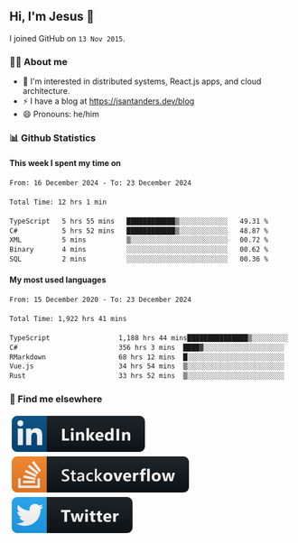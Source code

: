 ## Hi, I'm Jesus 👋

I joined GitHub on `13 Nov 2015`.

<!-- Talking about you -->

### 👨‍💻 About me

- 👦 I'm interested in distributed systems, React.js apps, and cloud architecture.
- ⚡️ I have a blog at <https://jsantanders.dev/blog>
- 😄 Pronouns: he/him

### 📊 Github Statistics

#### This week I spent my time on

<!--START_SECTION:weekly-->

```txt
From: 16 December 2024 - To: 23 December 2024

Total Time: 12 hrs 1 min

TypeScript   5 hrs 55 mins   ████████████▒░░░░░░░░░░░░   49.31 %
C#           5 hrs 52 mins   ████████████▒░░░░░░░░░░░░   48.87 %
XML          5 mins          ▒░░░░░░░░░░░░░░░░░░░░░░░░   00.72 %
Binary       4 mins          ░░░░░░░░░░░░░░░░░░░░░░░░░   00.62 %
SQL          2 mins          ░░░░░░░░░░░░░░░░░░░░░░░░░   00.36 %
```

<!--END_SECTION:weekly-->

#### My most used languages

<!--START_SECTION:alltime-->

```txt
From: 15 December 2020 - To: 23 December 2024

Total Time: 1,922 hrs 41 mins

TypeScript                 1,188 hrs 44 mins███████████████▒░░░░░░░░░   61.83 %
C#                         356 hrs 3 mins  ████▓░░░░░░░░░░░░░░░░░░░░   18.52 %
RMarkdown                  68 hrs 12 mins  █░░░░░░░░░░░░░░░░░░░░░░░░   03.55 %
Vue.js                     34 hrs 54 mins  ▒░░░░░░░░░░░░░░░░░░░░░░░░   01.82 %
Rust                       33 hrs 52 mins  ▒░░░░░░░░░░░░░░░░░░░░░░░░   01.76 %
```

<!--END_SECTION:alltime-->

### 📢 Find me elsewhere

<p>
  <a target="_blank" href="https://linkedin.com/in/jsantanders">
    <img src="https://github.com/jsantanders/jsantanders/blob/master/img/linkedin.svg" alt="LinkedIn" style="vertical-align:top; margin:4px">
  </a>
  
  <a target="_blank" href="https://stackoverflow.com/users/7318331/jesus-santander">
    <img src="https://github.com/jsantanders/jsantanders/blob/master/img/stackoverflow.svg" alt="StackOverflow" style="vertical-align:top; margin:4px">
  </a>
  
  <a target="_blank" href="http://twitter.com/jsantanders">
    <img src="https://github.com/jsantanders/jsantanders/blob/master/img/twitter.svg" alt="Twitter" style="vertical-align:top; margin:4px">
  </a>
</p>
